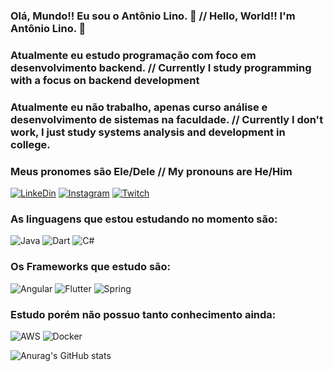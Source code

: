 ### Olá, Mundo!! Eu sou o Antônio Lino. 👋 // Hello, World!! I'm Antônio Lino. 👋 <break>
### Atualmente eu estudo programação com foco em desenvolvimento backend. // Currently I study programming with a focus on backend development <break>
### Atualmente eu não trabalho, apenas curso análise e desenvolvimento de sistemas na faculdade. // Currently I don't work, I just study systems analysis and development in college. <break>
### Meus pronomes são Ele/Dele // My pronouns are He/Him



[![LinkeDin](https://img.shields.io/badge/LinkedIn-0077B5?style=for-the-badge&logo=linkedin&logoColor=white)](https://www.linkedin.com/in/antonio-augusto-prado-lino/)
[![Instagram](https://img.shields.io/badge/Instagram-E4405F?style=for-the-badge&logo=instagram&logoColor=white)](https://www.instagram.com/tonylinozz/)
[![Twitch](https://img.shields.io/badge/Twitch-9146FF?style=for-the-badge&logo=twitch&logoColor=white)](https://www.twitch.tv/antoniolino12)

### As linguagens que estou estudando no momento são: 

![Java](https://img.shields.io/badge/java-%23ED8B00.svg?style=for-the-badge&logo=openjdk&logoColor=white)
![Dart](https://img.shields.io/badge/dart-%230175C2.svg?style=for-the-badge&logo=dart&logoColor=white)
![C#](https://img.shields.io/badge/c%23-%23239120.svg?style=for-the-badge&logo=c-sharp&logoColor=white)

### Os Frameworks que estudo são:

![Angular](https://img.shields.io/badge/angular-%23DD0031.svg?style=for-the-badge&logo=angular&logoColor=white)
![Flutter](https://img.shields.io/badge/Flutter-%2302569B.svg?style=for-the-badge&logo=Flutter&logoColor=white)
![Spring](https://img.shields.io/badge/spring-%236DB33F.svg?style=for-the-badge&logo=spring&logoColor=white)

### Estudo porém não possuo tanto conhecimento ainda: 

![AWS](https://img.shields.io/badge/AWS-%23FF9900.svg?style=for-the-badge&logo=amazon-aws&logoColor=white)
![Docker](https://img.shields.io/badge/docker-%230db7ed.svg?style=for-the-badge&logo=docker&logoColor=white)


![Anurag's GitHub stats](https://github-readme-stats-sigma-five.vercel.app/api?username=AntonioALino&show_icons=true&theme=dark)


</div>
